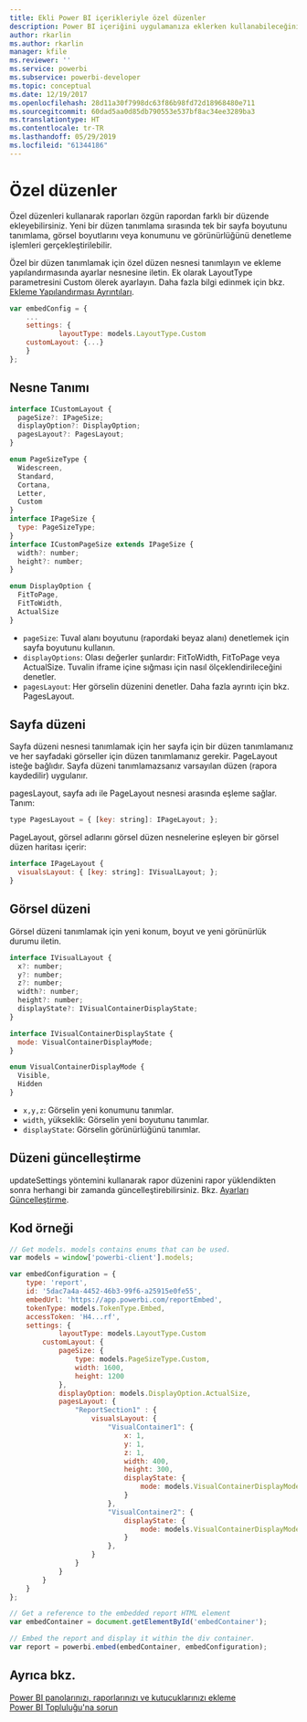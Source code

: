 ```yaml
---
title: Ekli Power BI içerikleriyle özel düzenler
description: Power BI içeriğini uygulamanıza eklerken kullanabileceğiniz özel düzenler hakkında bilgi edinin.
author: rkarlin
ms.author: rkarlin
manager: kfile
ms.reviewer: ''
ms.service: powerbi
ms.subservice: powerbi-developer
ms.topic: conceptual
ms.date: 12/19/2017
ms.openlocfilehash: 28d11a30f7998dc63f86b98fd72d18968480e711
ms.sourcegitcommit: 60dad5aa0d85db790553e537bf8ac34ee3289ba3
ms.translationtype: HT
ms.contentlocale: tr-TR
ms.lasthandoff: 05/29/2019
ms.locfileid: "61344186"
---
```

# <a name="custom-layouts"></a>Özel düzenler

Özel düzenleri kullanarak raporları özgün rapordan farklı bir düzende ekleyebilirsiniz. Yeni bir düzen tanımlama sırasında tek bir sayfa boyutunu tanımlama, görsel boyutlarını veya konumunu ve görünürlüğünü denetleme işlemleri gerçekleştirilebilir.

Özel bir düzen tanımlamak için özel düzen nesnesi tanımlayın ve ekleme yapılandırmasında ayarlar nesnesine iletin. Ek olarak LayoutType parametresini Custom ölerek ayarlayın. Daha fazla bilgi edinmek için bkz. [Ekleme Yapılandırması Ayrıntıları](https://github.com/Microsoft/PowerBI-JavaScript/wiki/Embed-Configuration-Details).

```javascript
var embedConfig = {
    ...
    settings: {
            layoutType: models.LayoutType.Custom
    customLayout: {...}
    }
};
```

## <a name="object-definition"></a>Nesne Tanımı

```javascript
interface ICustomLayout {
  pageSize?: IPageSize;
  displayOption?: DisplayOption;
  pagesLayout?: PagesLayout;
}

enum PageSizeType {
  Widescreen,
  Standard,
  Cortana,
  Letter,
  Custom
}
interface IPageSize {
  type: PageSizeType;
}
interface ICustomPageSize extends IPageSize {
  width?: number;
  height?: number;
}

enum DisplayOption {
  FitToPage,
  FitToWidth,
  ActualSize
}
```

- `pageSize`: Tuval alanı boyutunu (rapordaki beyaz alanı) denetlemek için sayfa boyutunu kullanın.
- `displayOptions`: Olası değerler şunlardır: FitToWidth, FitToPage veya ActualSize. Tuvalin iframe içine sığması için nasıl ölçeklendirileceğini denetler.
- `pagesLayout`: Her görselin düzenini denetler. Daha fazla ayrıntı için bkz. PagesLayout.

## <a name="pages-layout"></a>Sayfa düzeni

Sayfa düzeni nesnesi tanımlamak için her sayfa için bir düzen tanımlamanız ve her sayfadaki görseller için düzen tanımlamanız gerekir.
PageLayout isteğe bağlıdır. Sayfa düzeni tanımlamazsanız varsayılan düzen (rapora kaydedilir) uygulanır.

pagesLayout, sayfa adı ile PageLayout nesnesi arasında eşleme sağlar. Tanım:

```javascript
type PagesLayout = { [key: string]: IPageLayout; };
```

PageLayout, görsel adlarını görsel düzen nesnelerine eşleyen bir görsel düzen haritası içerir:

```javascript
interface IPageLayout {
  visualsLayout: { [key: string]: IVisualLayout; };
}
```

## <a name="visual-layout"></a>Görsel düzeni

Görsel düzeni tanımlamak için yeni konum, boyut ve yeni görünürlük durumu iletin.

```javascript
interface IVisualLayout {
  x?: number;
  y?: number;
  z?: number;
  width?: number;
  height?: number;
  displayState?: IVisualContainerDisplayState;
}

interface IVisualContainerDisplayState {
  mode: VisualContainerDisplayMode;
}

enum VisualContainerDisplayMode {
  Visible,
  Hidden
}
```

- `x,y,z`: Görselin yeni konumunu tanımlar.
- `width`, yükseklik: Görselin yeni boyutunu tanımlar.
- `displayState`: Görselin görünürlüğünü tanımlar.

## <a name="update-layout"></a>Düzeni güncelleştirme

updateSettings yöntemini kullanarak rapor düzenini rapor yüklendikten sonra herhangi bir zamanda güncelleştirebilirsiniz. Bkz. [Ayarları Güncelleştirme](https://github.com/Microsoft/PowerBI-JavaScript/wiki/Update-Settings).

## <a name="code-example"></a>Kod örneği

```javascript
// Get models. models contains enums that can be used.
var models = window['powerbi-client'].models;

var embedConfiguration = {
    type: 'report',
    id: '5dac7a4a-4452-46b3-99f6-a25915e0fe55',
    embedUrl: 'https://app.powerbi.com/reportEmbed',
    tokenType: models.TokenType.Embed,
    accessToken: 'H4...rf',
    settings: {
            layoutType: models.LayoutType.Custom
        customLayout: {
            pageSize: {
                type: models.PageSizeType.Custom,
                width: 1600,
                height: 1200
            },
            displayOption: models.DisplayOption.ActualSize,
            pagesLayout: {
                "ReportSection1" : {
                    visualsLayout: {
                        "VisualContainer1": {
                            x: 1,
                            y: 1,
                            z: 1,
                            width: 400,
                            height: 300,
                            displayState: {
                                mode: models.VisualContainerDisplayMode.Visible
                            }
                        },
                        "VisualContainer2": {
                            displayState: {
                                mode: models.VisualContainerDisplayMode.Hidden
                            }
                        },
                    }
                }
            }
        }
    }
};

// Get a reference to the embedded report HTML element
var embedContainer = document.getElementById('embedContainer');

// Embed the report and display it within the div container.
var report = powerbi.embed(embedContainer, embedConfiguration);
```

## <a name="see-also"></a>Ayrıca bkz.

[Power BI panolarınızı, raporlarınızı ve kutucuklarınızı ekleme](embedding-content.md)   
[Power BI Topluluğu'na sorun](https://community.powerbi.com/)
